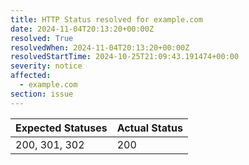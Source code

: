 ```yaml
---
title: HTTP Status resolved for example.com
date: 2024-11-04T20:13:20+00:00Z
resolved: True
resolvedWhen: 2024-11-04T20:13:20+00:00Z
resolvedStartTime: 2024-10-25T21:09:43.191474+00:00
severity: notice
affected:
  - example.com
section: issue
---
```


| Expected Statuses | Actual Status  |
|-------------------|----------------|
| 200, 301, 302 | 200 |
